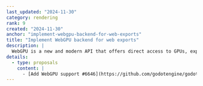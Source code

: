 ```yaml
---
last_updated: "2024-11-30"
category: rendering
rank: 9
created: "2024-11-30"
anchor: "implement-webgpu-backend-for-web-exports"
title: "Implement WebGPU backend for web exports"
description: |
  WebGPU is a new and modern API that offers direct access to GPUs, exposing features that are not otherwise available on the web. Once WebGPU is supported, it will be possible to export high-fidelity _Forward+_ and _Mobile_ projects to the Web.
details:
  - type: proposals
    content: |
      - [Add WebGPU support #6646](https://github.com/godotengine/godot-proposals/issues/6646)
---
```


